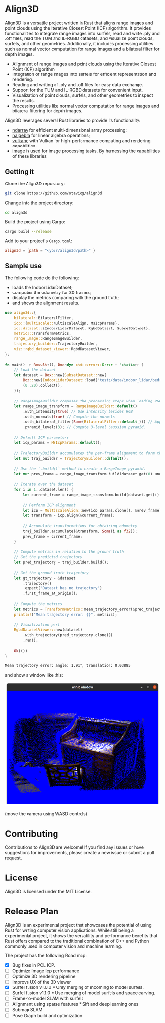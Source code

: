 # Align3D

Align3D is a versatile project written in Rust that aligns range images and point clouds using the Iterative Closest Point (ICP) algorithm.
It provides functionalities to integrate range images into surfels, read and write .ply and .off files, read the TUM and IL-RGBD datasets, and visualize point clouds, surfels, and other geometries. 
Additionally, it includes processing utilities such as normal vector computation for range images and a bilateral filter for depth images.

* Alignment of range images and point clouds using the Iterative Closest Point (ICP) algorithm.
* Integration of range images into surfels for efficient representation and rendering.
* Reading and writing of .ply and .off files for easy data exchange.
* Support for the TUM and IL-RGBD datasets for convenient input.
* Visualization of point clouds, surfels, and other geometries to inspect the results.
* Processing utilities like normal vector computation for range images and bilateral filtering for depth images.

Align3D leverages several Rust libraries to provide its functionality:

* [ndarray](https://github.com/rust-ndarray/ndarray) for efficient multi-dimensional array processing;
* [nalgebra](https://nalgebra.org/) for linear algebra operations;
* [vulkano](https://vulkano.rs/) with Vulkan for high-performance computing and rendering capabilities.
* [image](https://github.com/image-rs/image) is used for image processing tasks. By harnessing the capabilities of these libraries

## Getting it

Clone the Align3D repository:

```bash
git clone https://github.com/otaviog/align3d
```
Change into the project directory:

```bash
cd align3d
```

Build the project using Cargo:

```bash
cargo build --release
```

Add to your project's `Cargo.toml`:

```toml
align3d = {path = "<your/align3d/path>" }
```

## Sample use

The following code do the following:

* loads the IndoorLidarDataset;
* computes the odometry for 20 frames;
* display the metrics comparing with the ground truth;
* and shows the alignment results.

```rust
use align3d::{
    bilateral::BilateralFilter,
    icp::{multiscale::MultiscaleAlign, MsIcpParams},
    io::dataset::{IndoorLidarDataset, RgbdDataset, SubsetDataset},
    metrics::TransformMetrics,
    range_image::RangeImageBuilder,
    trajectory_builder::TrajectoryBuilder,
    viz::rgbd_dataset_viewer::RgbdDatasetViewer,
};

fn main() -> Result<(), Box<dyn std::error::Error + 'static>> {
    // Load the dataset
    let dataset = Box::new(SubsetDataset::new(
        Box::new(IndoorLidarDataset::load("tests/data/indoor_lidar/bedroom")?),
        (0..20).collect(),
    ));

    // RangeImageBuilder composes the processing steps when loading RGB-D frames (or `RangeImage`).
    let range_image_transform = RangeImageBuilder::default()
        .with_intensity(true) // Use intensity besides RGB
        .with_normals(true) // Compute the normals
        .with_bilateral_filter(Some(BilateralFilter::default())) // Apply bilateral filter
        .pyramid_levels(3); // Compute 3-level Gaussian pyramid.

    // Default ICP parameters
    let icp_params = MsIcpParams::default();

    // TrajectoryBuilder accumulates the per-frame alignment to form the odometry of the camera poses.
    let mut traj_builder = TrajectoryBuilder::default();

    // Use the `.build()` method to create a RangeImage pyramid.
    let mut prev_frame = range_image_transform.build(dataset.get(0).unwrap());

    // Iterate over the dataset
    for i in 1..dataset.len() {
        let current_frame = range_image_transform.build(dataset.get(i).unwrap());
        
        // Perform ICP alignment
        let icp = MultiscaleAlign::new(icp_params.clone(), &prev_frame).unwrap();
        let transform = icp.align(&current_frame);

        // Accumulate transformations for obtaining odometry
        traj_builder.accumulate(&transform, Some(i as f32));
        prev_frame = current_frame;
    }

    // Compute metrics in relation to the ground truth
    // Get the predicted trajectory
    let pred_trajectory = traj_builder.build();
    
    // Get the ground truth trajectory
    let gt_trajectory = &dataset
        .trajectory()
        .expect("Dataset has no trajectory")
        .first_frame_at_origin();

    // Compute the metrics
    let metrics = TransformMetrics::mean_trajectory_error(&pred_trajectory, &gt_trajectory)?;
    println!("Mean trajectory error: {}", metrics);

    // Visualization part
    RgbdDatasetViewer::new(dataset)
        .with_trajectory(pred_trajectory.clone())
        .run();

    Ok(())
}

```

```txt
Mean trajectory error: angle: 1.91°, translation: 0.03885
```

and show a window like this:

![](resources/imgs/2023-04-07-16-26-03.png)

(move the camera using WASD controls)

# Contributing

Contributions to Align3D are welcome! If you find any issues or have suggestions for improvements, please create a new issue or submit a pull request.

# License

Align3D is licensed under the MIT License.

# Release Plan

Align3D is an experimental project that showcases the potential of using Rust for writing computer vision applications.
While still being a experimental project, it shows the versatility and performance benefits that Rust offers compared to the traditional combination of C++ and Python commonly used in computer vision and machine learning.

The project has the following Road map:

* [x] Bug fixes in PCL ICP.
* [ ] Optimize Image Icp performance
* [ ] Optimize 3D rendering pipeline
* [ ] Improve UX of the 3D viewer
* [x] Surfel fusion v1.0.0
      * Only merging of incoming to model surfels.
* [ ] Surfel fusion v1.1.0
      * Use merging of model surfels and space carving.
* [ ] Frame-to-model SLAM with surfels
* [ ] Alignment using sparse features
      * Sift and deep learning ones
* [ ] Submap SLAM
* [ ] Pose Graph build and optimization
